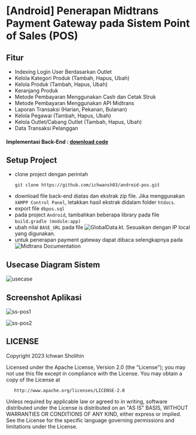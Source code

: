 # [Android] Penerapan Midtrans Payment Gateway pada Sistem Point of Sales (POS)
## Fitur
- Indexing Login User Berdasarkan Outlet
- Kelola Kategori Produk (Tambah, Hapus, Ubah)
- Kelola Produk (Tambah, Hapus, Ubah)
- Keranjang Produk
- Metode Pembayaran Menggunakan Cash dan Cetak Struk
- Metode Pembayaran Menggunakan API Midtrans
- Laporan Transaksi (Harian, Pekanan, Bulanan)
- Kelola Pegawai (Tambah, Hapus, Ubah)
- Kelola Outlet/Cabang Outlet (Tambah, Hapus, Ubah)
- Data Transaksi Pelanggan

#### Implementasi Back-End : [download code](https://github.com/ichwansh03/backend-pos/releases/tag/%23back-endpos)

## Setup Project
* clone project dengan perintah
  ```
  git clone https://github.com/ichwansh03/android-pos.git
  ```
* download file back-end diatas dan ekstrak zip file. Jika menggunakan `XAMPP Control Panel`, letakkan hasil ekstrak didalam folder `htdocs`.
* export file `dbpos.sql`
* pada project `Android`, tambahkan beberapa library pada file `build.gradle (module:app)`
* ubah nilai `BASE_URL` pada file ![GlobalData.kt](https://github.com/ichwansh03/android-pos/blob/master/app/src/main/java/com/jrektor/skripsi/GlobalData.kt). Sesuaikan dengan IP local yang digunakan.
* untuk penerapan payment gateway dapat dibaca selengkapnya pada ![Midtrans Documentation](https://docs.midtrans.com/)

## Usecase Diagram Sistem
![usecase](https://github.com/ichwansh03/android-pos/assets/34907490/30847e0b-34e4-4bc2-9cbb-441e96af0832)

## Screenshot Aplikasi
![ss-pos1](https://github.com/ichwansh03/android-pos/assets/34907490/ec5f3b73-8673-4d5c-969c-6ccff6e9dd5e)

![ss-pos2](https://github.com/ichwansh03/android-pos/assets/34907490/60ce3d81-8d85-4b7d-b15e-634603ab3460)

## LICENSE
Copyright 2023 Ichwan Sholihin

Licensed under the Apache License, Version 2.0 (the "License");
you may not use this file except in compliance with the License.
You may obtain a copy of the License at

       http://www.apache.org/licenses/LICENSE-2.0

Unless required by applicable law or agreed to in writing, software
distributed under the License is distributed on an "AS IS" BASIS,
WITHOUT WARRANTIES OR CONDITIONS OF ANY KIND, either express or implied.
See the License for the specific language governing permissions and
limitations under the License.
